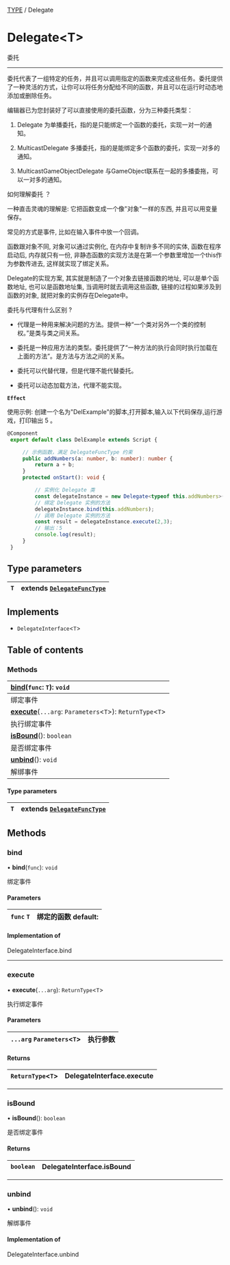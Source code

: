 [TYPE](../groups/TYPE.TYPE.md) / Delegate

# Delegate<T\> <Badge type="tip" text="Class" /> <Score text="Delegate<T\>" />

委托

----------------------------------------

委托代表了一组特定的任务，并且可以调用指定的函数来完成这些任务。委托提供了一种灵活的方式，让你可以将任务分配给不同的函数，并且可以在运行时动态地添加或删除任务。

编辑器已为您封装好了可以直接使用的委托函数，分为三种委托类型：

1. Delegate 为单播委托，指的是只能绑定一个函数的委托，实现一对一的通知。

2. MulticastDelegate 多播委托，指的是能绑定多个函数的委托，实现一对多的通知。

3. MulticastGameObjectDelegate 与GameObject联系在一起的多播委拖，可以一对多的通知。

如何理解委托 ？

一种直击灵魂的理解是: 它把函数变成一个像"对象"一样的东西, 并且可以用变量保存。

常见的方式是事件, 比如在输入事件中放一个回调。

函数跟对象不同, 对象可以通过实例化, 在内存中复制许多不同的实体, 函数在程序启动后, 内存就只有一份, 非静态函数的实现方法是在第一个参数里增加一个this作为参数传进去, 这样就实现了绑定关系。

Delegate的实现方案, 其实就是制造了一个对象去链接函数的地址, 可以是单个函数地址, 也可以是函数地址集, 当调用时就去调用这些函数, 链接的过程如果涉及到函数的对象, 就把对象的实例存在Delegate中。

委托与代理有什么区别 ?

- 代理是一种用来解决问题的方法。提供一种“一个类对另外一个类的控制权。”是类与类之间关系。

- 委托是一种应用方法的类型。委托提供了“一种方法的执行会同时执行加载在上面的方法”。是方法与方法之间的关系。

- 委托可以代替代理，但是代理不能代替委托。

- 委托可以动态加载方法，代理不能实现。

**`Effect`**


<span style="font-size: 14px;">

使用示例: 创建一个名为"DelExample"的脚本,打开脚本,输入以下代码保存,运行游戏，打印输出 5 。

</span>

```ts
@Component
 export default class DelExample extends Script {

     // 示例函数，满足 DelegateFuncType 约束
     public addNumbers(a: number, b: number): number {
         return a + b;
     }
     protected onStart(): void {

         // 实例化 Delegate 类
         const delegateInstance = new Delegate<typeof this.addNumbers>();
         // 绑定 Delegate 实例的方法
         delegateInstance.bind(this.addNumbers);
         // 调用 Delegate 实例的方法
         const result = delegateInstance.execute(2,3);
         // 输出：5
         console.log(result);
     }
 }
```

## Type parameters

| `T` | extends [`DelegateFuncType`](../modules/Core.mw.md#delegatefunctype) |
| :------ | :------ |

## Implements

- `DelegateInterface`<`T`\>

## Table of contents

### Methods <Score text="Methods" /> 
| **[bind](mw.Delegate.md#bind)**(`func`: `T`): `void`  |
| :-----|
| 绑定事件|
| **[execute](mw.Delegate.md#execute)**(`...arg`: `Parameters`<`T`\>): `ReturnType`<`T`\>  |
| 执行绑定事件|
| **[isBound](mw.Delegate.md#isbound)**(): `boolean`  |
| 是否绑定事件|
| **[unbind](mw.Delegate.md#unbind)**(): `void`  |
| 解绑事件|

#### Type parameters

| `T` | extends [`DelegateFuncType`](../modules/Core.mw.md#delegatefunctype) |
| :------ | :------ |

## Methods

### bind <Score text="bind" /> 

• **bind**(`func`): `void` 

绑定事件

#### Parameters

| `func` `T` |  绑定的函数 default: |
| :------ | :------ |


#### Implementation of

DelegateInterface.bind


___

### execute <Score text="execute" /> 

• **execute**(`...arg`): `ReturnType`<`T`\> 

执行绑定事件

#### Parameters

| `...arg` `Parameters`<`T`\> |  执行参数 |
| :------ | :------ |

#### Returns

| `ReturnType`<`T`\> | DelegateInterface.execute |
| :------ | :------ |


___

### isBound <Score text="isBound" /> 

• **isBound**(): `boolean` 

是否绑定事件

#### Returns

| `boolean` | DelegateInterface.isBound |
| :------ | :------ |


___

### unbind <Score text="unbind" /> 

• **unbind**(): `void` 

解绑事件


#### Implementation of

DelegateInterface.unbind

